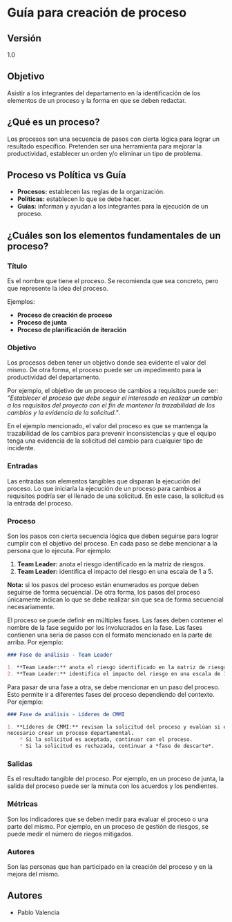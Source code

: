 # Guía para creación de proceso

## Versión

1.0

## Objetivo

Asistir a los integrantes del departamento en la identificación de los elementos
de un proceso y la forma en que se deben redactar.

## ¿Qué es un proceso?

Los procesos son una secuencia de pasos con cierta lógica para lograr un
resultado específico. Pretenden ser una herramienta para mejorar la
productividad, establecer un orden y/o eliminar un tipo de problema.

## Proceso vs Política vs Guía

- **Procesos:** establecen las reglas de la organización.
- **Políticas:** establecen lo que se debe hacer.
- **Guías:** informan y ayudan a los integrantes para la ejecución de un
proceso.

## ¿Cuáles son los elementos fundamentales de un proceso?

### Título

Es el nombre que tiene el proceso. Se recomienda que sea concreto, pero que
represente la idea del proceso.

Ejemplos:

- **Proceso de creación de proceso**
- **Proceso de junta**
- **Proceso de planificación de iteración**

### Objetivo

Los procesos deben tener un objetivo donde sea evidente el valor del mismo. De
otra forma, el proceso puede ser un impedimento para la productividad del
departamento.

Por ejemplo, el objetivo de un proceso de cambios a requisitos
puede ser: *"Establecer el proceso que debe seguir el interesado en realizar un
cambio a los requisitos del proyecto con el fin de mantener la trazabilidad de
los cambios y la evidencia de la solicitud."*.

En el ejemplo mencionado, el valor del proceso es que se mantenga la
trazabilidad de los cambios para prevenir inconsistencias y que el equipo tenga
una evidencia de la solicitud del cambio para cualquier tipo de incidente.

### Entradas

Las entradas son elementos tangibles que disparan la ejecución del proceso. Lo
que iniciaría la ejecución de un proceso para cambios a requisitos podría ser
el llenado de una solicitud. En este caso, la solicitud es la entrada del
proceso.

### Proceso

Son los pasos con cierta secuencia lógica que deben seguirse para lograr cumplir
con el objetivo del proceso. En cada paso se debe mencionar a la persona que lo
ejecuta. Por ejemplo:

1. **Team Leader:** anota el riesgo identificado en la matriz de riesgos.
2. **Team Leader:** identifica el impacto del riesgo en una escala de 1 a 5.

**Nota:** si los pasos del proceso están enumerados es porque deben seguirse de
forma secuencial. De otra forma, los pasos del proceso únicamente indican lo que
se debe realizar sin que sea de forma secuencial necesariamente.

El proceso se puede definir en múltiples fases. Las fases deben contener el
nombre de la fase seguido por los involucrados en la fase. Las fases contienen
una seria de pasos con el formato mencionado en la parte de arriba. Por ejemplo:

```markdown
### Fase de análisis - Team Leader

1. **Team Leader:** anota el riesgo identificado en la matriz de riesgos.
2. **Team Leader:** identifica el impacto del riesgo en una escala de 1 a 5.
```

Para pasar de una fase a otra, se debe mencionar en un paso del proceso.
Esto permite ir a diferentes fases del proceso dependiendo del contexto.
Por ejemplo:

```markdown
### Fase de análisis - Líderes de CMMI

1. **Líderes de CMMI:** revisan la solicitud del proceso y evalúan si es
necesario crear un proceso departamental.
    * Si la solicitud es aceptada, continuar con el proceso.
    * Si la solicitud es rechazada, continuar a *fase de descarte*.
```

### Salidas

Es el resultado tangible del proceso. Por ejemplo, en un proceso de junta, la
salida del proceso puede ser la minuta con los acuerdos y los pendientes.

### Métricas

Son los indicadores que se deben medir para evaluar el proceso o una parte del
mismo. Por ejemplo, en un proceso de gestión de riesgos, se puede medir el
número de riegos mitigados.

### Autores

Son las personas que han participado en la creación del proceso y en la mejora
del mismo.

## Autores

- Pablo Valencia

